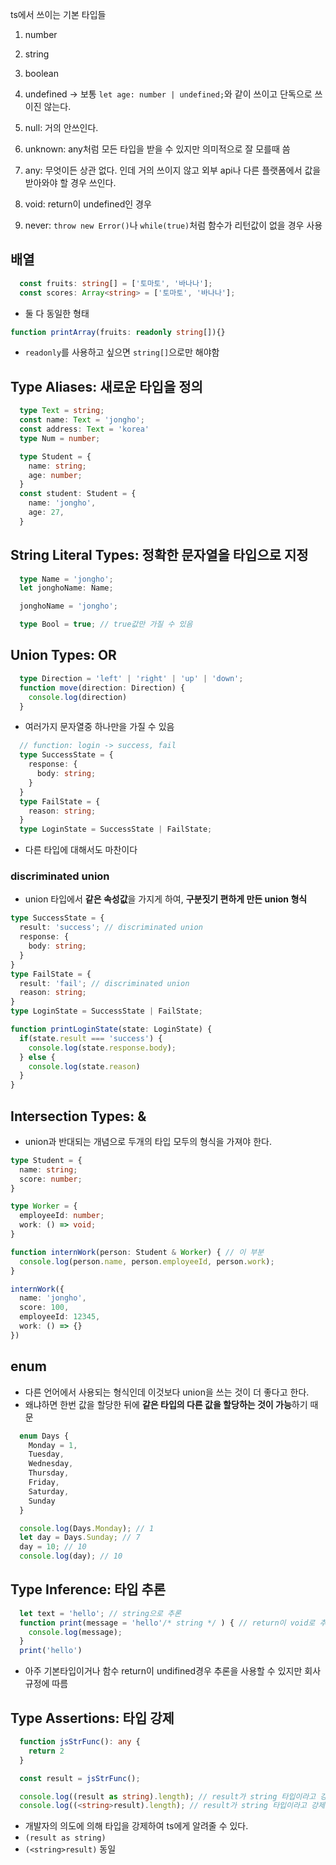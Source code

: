 ts에서 쓰이는 기본 타입들

1. number
1. string
1. boolean
1. undefined -> 보통 `let age: number | undefined;`와 같이 쓰이고 단독으로 쓰이진 않는다.
1. null: 거의 안쓰인다.
1. unknown: any처럼 모든 타입을 받을 수 있지만 의미적으로 잘 모를때 씀
1. any: 무엇이든 상관 없다. 인데 거의 쓰이지 않고 외부 api나 다른 플랫폼에서 값을 받아와야 할 경우 쓰인다.

1. void: return이 undefined인 경우
1. never: `throw new Error()`나 `while(true)`처럼 함수가 리턴값이 없을 경우 사용


## 배열
```ts
  const fruits: string[] = ['토마토', '바나나'];
  const scores: Array<string> = ['토마토', '바나나'];
```
- 둘 다 동일한 형태
```ts
function printArray(fruits: readonly string[]){}
```
- `readonly`를 사용하고 싶으면 `string[]`으로만 해야함

## Type Aliases: 새로운 타입을 정의

```ts
  type Text = string;
  const name: Text = 'jongho';
  const address: Text = 'korea'
  type Num = number;

  type Student = {
    name: string;
    age: number;
  }
  const student: Student = {
    name: 'jongho',
    age: 27,
  }
```

## String Literal Types: 정확한 문자열을 타입으로 지정

```ts
  type Name = 'jongho';
  let jonghoName: Name;

  jonghoName = 'jongho';

  type Bool = true; // true값만 가질 수 있음
```

## Union Types: OR
```ts
  type Direction = 'left' | 'right' | 'up' | 'down';
  function move(direction: Direction) {
    console.log(direction)
  }
```
-  여러가지 문자열중 하나만을 가질 수 있음

```ts
  // function: login -> success, fail
  type SuccessState = {
    response: {
      body: string;
    }
  }
  type FailState = {
    reason: string;
  }
  type LoginState = SuccessState | FailState;
```
- 다른 타입에 대해서도 마찬이다

### discriminated union
- union 타입에서 **같은 속성값**을 가지게 하여, **구분짓기 편하게 만든 union 형식**
```ts
type SuccessState = {
  result: 'success'; // discriminated union
  response: {
    body: string;
  }
}
type FailState = {
  result: 'fail'; // discriminated union
  reason: string;
}
type LoginState = SuccessState | FailState;

function printLoginState(state: LoginState) {
  if(state.result === 'success') {
    console.log(state.response.body);
  } else {
    console.log(state.reason)
  }
}

```

## Intersection Types: &
- union과 반대되는 개념으로 두개의 타입 모두의 형식을 가져야 한다.
```ts
type Student = {
  name: string;
  score: number;
}

type Worker = {
  employeeId: number;
  work: () => void;
}

function internWork(person: Student & Worker) { // 이 부분
  console.log(person.name, person.employeeId, person.work);
}

internWork({
  name: 'jongho',
  score: 100,
  employeeId: 12345,
  work: () => {}
})

```

## enum
- 다른 언어에서 사용되는 형식인데 이것보다 union을 쓰는 것이 더 좋다고 한다.
- 왜냐하면 한번 값을 할당한 뒤에 **같은 타입의 다른 값을 할당하는 것이 가능**하기 때문
```ts
  enum Days {
    Monday = 1,
    Tuesday,
    Wednesday,
    Thursday,
    Friday,
    Saturday,
    Sunday
  }

  console.log(Days.Monday); // 1
  let day = Days.Sunday; // 7
  day = 10; // 10
  console.log(day); // 10
```

## Type Inference: 타입 추론
```ts
  let text = 'hello'; // string으로 추론
  function print(message = 'hello'/* string */ ) { // return이 void로 추론
    console.log(message);
  }
  print('hello')
```
- 아주 기본타입이거나 함수 return이 undifined경우 추론을 사용할 수 있지만 회사규정에 따름

## Type Assertions: 타입 강제
```ts
  function jsStrFunc(): any {
    return 2
  }

  const result = jsStrFunc();

  console.log((result as string).length); // result가 string 타입이라고 강제해서 에러발생
  console.log((<string>result).length); // result가 string 타입이라고 강제해서 에러발생
```
- 개발자의 의도에 의해 타입을 강제하여 ts에게 알려줄 수 있다.
- `(result as string)`
- `(<string>result)` 동일
